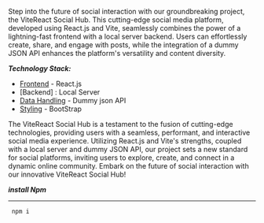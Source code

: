 Step into the future of social interaction with our groundbreaking project, the ViteReact Social Hub. This cutting-edge social media platform, developed using React.js and Vite, seamlessly combines the power of a lightning-fast frontend with a local server backend. Users can effortlessly create, share, and engage with posts, while the integration of a dummy JSON API enhances the platform's versatility and content diversity.

***Technology Stack:***

* [Frontend](https://react.dev/)     - React.js
* [Backend] : Local Server
* [Data Handling](https://dummyjson.com/)     - Dummy json API
* [Styling](https://getbootstrap.com/) - BootStrap

The ViteReact Social Hub is a testament to the fusion of cutting-edge technologies, providing users with a seamless, performant, and interactive social media experience. Utilizing React.js and Vite's strengths, coupled with a local server and dummy JSON API, our project sets a new standard for social platforms, inviting users to explore, create, and connect in a dynamic online community. Embark on the future of social interaction with our innovative ViteReact Social Hub!


***install Npm***
***
     npm i
     
